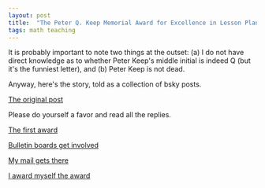 ```yaml
---
layout: post
title:  "The Peter Q. Keep Memorial Award for Excellence in Lesson Planning"
tags: math teaching 
---
```


It is probably important to note two things at the outset: (a) I do not have direct knowledge as to whether Peter Keep's middle initial is indeed Q (but it's the funniest letter), and (b) Peter Keep is not dead.

Anyway, here's the story, told as a collection of bsky posts.

[The original post](https://bsky.app/profile/mathprofpeter.bsky.social/post/3kppg3psiva2h)

Please do yourself a favor and read all the replies.

[The first award](https://bsky.app/profile/mathprofpeter.bsky.social/post/3kprv2v5mye2z)

[Bulletin boards get involved](https://bsky.app/profile/mathprofpeter.bsky.social/post/3kpv5y6csmq25)

[My mail gets there](https://bsky.app/profile/mathprofpeter.bsky.social/post/3krerz47vlc2t)

[I award myself the award](https://bsky.app/profile/sbagley.bsky.social/post/3lo4f3a7tmc2a)